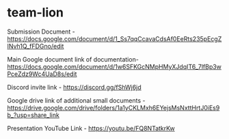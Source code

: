 # team-lion

Submission Document - https://docs.google.com/document/d/1_Ss7qqCcavaCdsAf0EeRts235pEcgZINvh1Q_fFDGno/edit

Main Google document link of documentation- https://docs.google.com/document/d/1w6SFKGcNMpHMyXJdqIT6_7lfBp3wPceZdz9Wc4UaD8s/edit

Discord invite link - https://discord.gg/fShWj6jd

Google drive link of additional small documents - https://drive.google.com/drive/folders/1a1yCKLMxh6EYejsMsNxttHrtJ0iEs9b_?usp=share_link

Presentation YouTube Link - https://youtu.be/FQ8NTatkrKw
